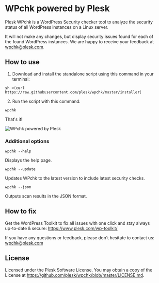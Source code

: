 # WPchk powered by Plesk

Plesk WPchk is a WordPress Security checker tool to analyze the security status of all WordPress instances on a Linux server.

It will not make any changes, but display security issues found for each of the found WordPress instances.
We are happy to receive your feedback at wpchk@plesk.com.

## How to use

1. Download and install the standalone script using this command in your terminal:

`sh <(curl https://raw.githubusercontent.com/plesk/wpchk/master/installer)`

2. Run the script with this command:

`wpchk`

That's it!

![WPchk powered by Plesk](https://raw.githubusercontent.com/plesk/wpchk/master/wpchk-screenshot.png)

### Additional options

`wpchk --help`

Displays the help page.

`wpchk --update`

Updates WPchk to the latest version to include latest security checks.

`wpchk --json`

Outputs scan results in the JSON format.

## How to fix

Get the WordPress Toolkit to fix all issues with one click and stay always up-to-date & secure: https://www.plesk.com/wp-toolkit/

If you have any questions or feedback, please don't hesitate to contact us: wpchk@plesk.com

## License

Licensed under the Plesk Software License. You may obtain a copy of the License at https://github.com/plesk/wpchk/blob/master/LICENSE.md.
